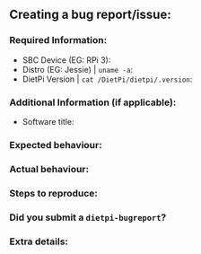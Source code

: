 ## Creating a bug report/issue:

### Required Information:
- SBC Device (EG: RPi 3):
- Distro (EG: Jessie) | ```uname -a```:
- DietPi Version | ```cat /DietPi/dietpi/.version```:

### Additional Information (if applicable):
- Software title:

### Expected behaviour:
<!-- What SHOULD be happening? -->

### Actual behaviour:
<!-- What IS happening? -->

### Steps to reproduce:
<!-- Explain how to reproduce the issue -->

### Did you submit a ```dietpi-bugreport```?
<!-- Please post the bug report ID -->

### Extra details:
<!-- Please post any extra details that might help solve the issue -->
